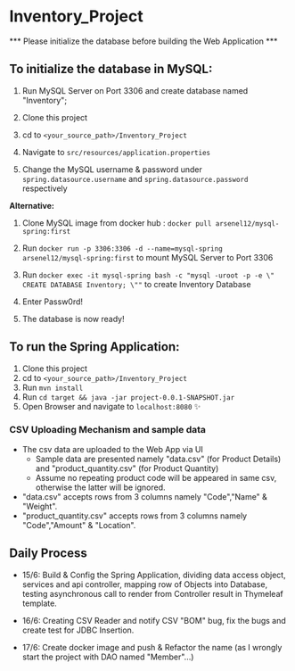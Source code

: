 # Inventory_Project

*** Please initialize the database before building the Web Application ***	

## To initialize the database in MySQL:

1. Run MySQL Server on Port 3306 and create database named "Inventory";

2. Clone this project

3. cd to `<your_source_path>/Inventory_Project`

4. Navigate to `src/resources/application.properties`

5. Change the MySQL username & password under `spring.datasource.username` and `spring.datasource.password` respectively
   
  **Alternative:**
1. Clone MySQL image from docker hub : `docker pull arsenel12/mysql-spring:first`

2. Run `docker run -p 3306:3306 -d --name=mysql-spring arsenel12/mysql-spring:first` to mount MySQL Server to Port 3306

3. Run `docker exec -it mysql-spring bash -c "mysql -uroot -p -e \" CREATE DATABASE Inventory; \""` to create   Inventory Database

4. Enter Passw0rd!

4. The database is now ready!


## To run the Spring Application:

1. Clone this project
2. cd to `<your_source_path>/Inventory_Project`
3. Run `mvn install`
4. Run `cd target && java -jar project-0.0.1-SNAPSHOT.jar`
5. Open Browser and navigate to `localhost:8080` :sparkles: 

### CSV Uploading Mechanism and sample data
* The csv data are uploaded to the Web App via UI
  * Sample data are presented namely "data.csv" (for Product Details) and "product_quantity.csv" (for Product Quantity)
  * Assume no repeating product code  will be appeared in same csv, otherwise the latter will be ignored.
* "data.csv" accepts rows from 3 columns namely "Code","Name" & "Weight".
* "product_quantity.csv" accepts rows from 3 columns namely "Code","Amount" & "Location".

## Daily Process

- 15/6: Build & Config the Spring Application, dividing data access object, services and api controller, mapping row of Objects into Database, testing asynchronous call to render from Controller result in Thymeleaf template.

- 16/6: Creating CSV Reader and notify CSV "BOM" bug, fix the bugs and create test for JDBC Insertion.
- 17/6: Create docker image and push & Refactor the name (as I wrongly start the project with DAO named "Member"...)
   
